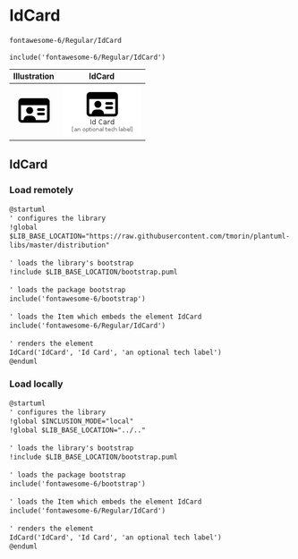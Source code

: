 # IdCard


```text
fontawesome-6/Regular/IdCard
```

```text
include('fontawesome-6/Regular/IdCard')
```



| Illustration | IdCard |
| :---: | :---: |
| ![illustration for Illustration](../../fontawesome-6/Regular/IdCard.png) | ![illustration for IdCard](../../fontawesome-6/Regular/IdCard.Local.png) |




## IdCard

### Load remotely
```plantuml
@startuml
' configures the library
!global $LIB_BASE_LOCATION="https://raw.githubusercontent.com/tmorin/plantuml-libs/master/distribution"

' loads the library's bootstrap
!include $LIB_BASE_LOCATION/bootstrap.puml

' loads the package bootstrap
include('fontawesome-6/bootstrap')

' loads the Item which embeds the element IdCard
include('fontawesome-6/Regular/IdCard')

' renders the element
IdCard('IdCard', 'Id Card', 'an optional tech label')
@enduml
```

### Load locally
```plantuml
@startuml
' configures the library
!global $INCLUSION_MODE="local"
!global $LIB_BASE_LOCATION="../.."

' loads the library's bootstrap
!include $LIB_BASE_LOCATION/bootstrap.puml

' loads the package bootstrap
include('fontawesome-6/bootstrap')

' loads the Item which embeds the element IdCard
include('fontawesome-6/Regular/IdCard')

' renders the element
IdCard('IdCard', 'Id Card', 'an optional tech label')
@enduml
```

